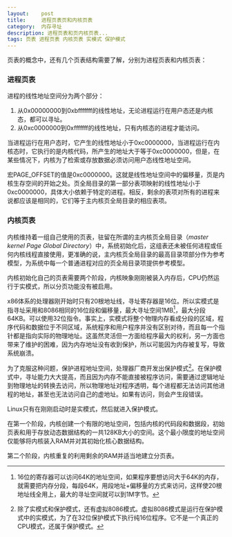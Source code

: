 ```yaml
---
layout:    post
title:     进程页表页和内核页表
category:  内存寻址
description: 进程页表和页内核页表...
tags: 页表 进程页表 内核页表 实模式 保护模式
---
```

页表的概念中，还有几个页表结构需要了解，分别为进程页表和内核页表：

### 进程页表 ###

进程的线性地址空间分为两个部分：

1. 从0x00000000到0xbfffffff的线性地址，无论进程运行在用户态还是内核态，都可以寻址。
2. 从0xc0000000到0xfffffff的线性地址，只有内核态的进程才能访问。

当进程运行在用户态时，它产生的线性地址小于0xc0000000，当进程运行在内核态时，它执行的是内核代码，所产生的地址大于等于0xc0000000，但是，在某些情况下，内核为了检索或存放数据必须访问用户态线性地址空间。

宏PAGE_OFFSET的值是0xc0000000。这就是线性地址空间中的偏移量，页是内核生存空间的开始之处。页全局目录的第一部分表项映射的线性地址小于0xc0000000，具体大小依赖于特定的进程。相反，剩余的表项对所有的进程来说都应该是相同的，它们等于主内核页全局目录的相应表项。

### 内核页表 ###

内核维持着一组自己使用的页表，驻留在所谓的主内核页全局目录（*master kernel Page Global Directory*）中，系统初始化后，这组表还未被任何进程或任何内核线程直接使用，更准确的说，主内核页全局目录的最高目录项部分作为参考模型，为系统中每一个普通进程对应的页全局目录项提供参考模型。

内核初始化自己的页表需要两个阶段，内核映象刚刚被装入内存后，CPU仍然运行于实模式，所以分页功能没有被启用。

x86体系的处理器刚开始时只有20根地址线，寻址寄存器是16位。所以实模式是指寻址采用和8086相同的16位段和偏移量，最大寻址空间1MB[^1]，最大分段64KB。可以使用32位指令。事实上，实模式将整个物理内存看成分段的区域，程序代码和数据位于不同区域，系统程序和用户程序并没有区别对待，而且每一个指针都是指向实际的物理地址。这虽然灵活但一方面给程序最大的权利，另一方面也带来了维护的困难，因为内存地址没有收到保护，所以可能因为内存被复写，导致系统崩溃。

为了克服这种问题，保护进程地址空间，处理器厂商开发出保护模式[^2]。在保护模式中，寻址能力大大提高，而且因为内存不能直接被程序访问，需要通过逻辑地址到物理地址的转换去访问，所以物理地址对程序透明，每个进程都无法访问其他进程的地址，甚至也无法访问自己的虚地址。如果有访问，则会产生段错误。

Linux只有在刚刚启动时是实模式，然后就进入保护模式。

在第一个阶段，内核创建一个有限的地址空间，包括内核的代码段和数据段，初始页表和用于存放动态数据结构的一共128KB大小的空间。这个最小限度的地址空间仅能够将内核装入RAM并对其初始化核心数据结构。

第二个阶段，内核重复的利用剩余的RAM并适当地建立分页表。

[^1]: 16位的寄存器可以访问64K的地址空间，如果程序要想访问大于64K的内存，就需要把内存分段，每段64K，用段地址+偏移量的方式来访问，这样使20根地址线全用上，最大的寻址空间就可以到1M字节。

[^2]: 除了实模式和保护模式，还有虚拟8086模式。虚拟8086模式是运行在保护模式中的实模式，为了在32位保护模式下执行纯16位程序。它不是一个真正的CPU模式，还属于保护模式。
